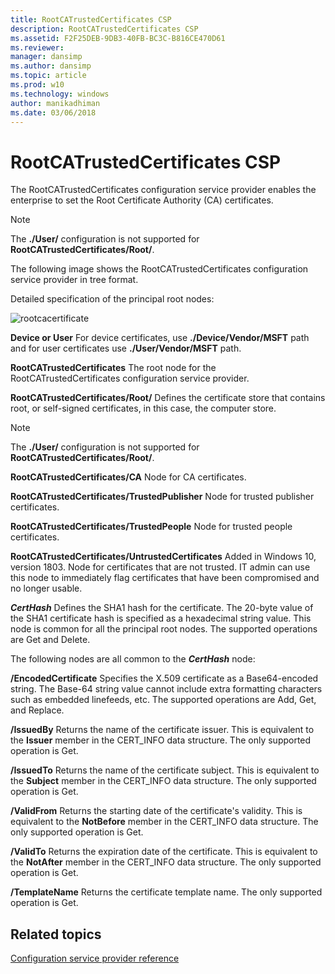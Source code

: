 ```yaml
---
title: RootCATrustedCertificates CSP
description: RootCATrustedCertificates CSP
ms.assetid: F2F25DEB-9DB3-40FB-BC3C-B816CE470D61
ms.reviewer:
manager: dansimp
ms.author: dansimp
ms.topic: article
ms.prod: w10
ms.technology: windows
author: manikadhiman
ms.date: 03/06/2018
---
```


# RootCATrustedCertificates CSP


The RootCATrustedCertificates configuration service provider enables the enterprise to set the Root Certificate Authority (CA) certificates.

> [!Note]
> The **./User/** configuration is not supported for **RootCATrustedCertificates/Root/**.


The following image shows the RootCATrustedCertificates configuration service provider in tree format.

Detailed specification of the principal root nodes:

![rootcacertificate](images/provisioning-csp-rootcacertificate.png)

<a href="" id="device-or-user"></a>**Device or User**
For device certificates, use **./Device/Vendor/MSFT** path and for user certificates use **./User/Vendor/MSFT** path.

<a href="" id="rootcatrustedcertificates"></a>**RootCATrustedCertificates**
The root node for the RootCATrustedCertificates configuration service provider.

<a href="" id="rootcatrustedcertificates-root-"></a>**RootCATrustedCertificates/Root/**
Defines the certificate store that contains root, or self-signed certificates, in this case, the computer store.

> [!Note]
> The **./User/** configuration is not supported for **RootCATrustedCertificates/Root/**.

<a href="" id="rootcatrustedcertificates-ca"></a>**RootCATrustedCertificates/CA**
Node for CA certificates.

<a href="" id="rootcatrustedcertificates-trustedpublisher"></a>**RootCATrustedCertificates/TrustedPublisher**
Node for trusted publisher certificates.

<a href="" id="rootcatrustedcertificates-trustedpeople"></a>**RootCATrustedCertificates/TrustedPeople**
Node for trusted people certificates.

<a href="" id="rootcatrustedcertificates-untrustedcertificates"></a>**RootCATrustedCertificates/UntrustedCertificates**
Added in Windows 10, version 1803. Node for certificates that are not trusted. IT admin can use this node to immediately flag certificates that have been compromised and no longer usable.

<a href="" id="certhash"></a>**_CertHash_**
Defines the SHA1 hash for the certificate. The 20-byte value of the SHA1 certificate hash is specified as a hexadecimal string value. This node is common for all the principal root nodes.  The supported operations are Get and Delete.

The following nodes are all common to the **_CertHash_** node:

<a href="" id="-encodedcertificate"></a>**/EncodedCertificate**
Specifies the X.509 certificate as a Base64-encoded string. The Base-64 string value cannot include extra formatting characters such as embedded linefeeds, etc.  The supported operations are Add, Get, and Replace.

<a href="" id="-issuedby"></a>**/IssuedBy**
Returns the name of the certificate issuer. This is equivalent to the **Issuer** member in the CERT\_INFO data structure.  The only supported operation is Get.

<a href="" id="-issuedto"></a>**/IssuedTo**
Returns the name of the certificate subject. This is equivalent to the **Subject** member in the CERT\_INFO data structure.  The only supported operation is Get.

<a href="" id="-validfrom"></a>**/ValidFrom**
Returns the starting date of the certificate's validity. This is equivalent to the **NotBefore** member in the CERT\_INFO data structure.  The only supported operation is Get.

<a href="" id="-validto"></a>**/ValidTo**
Returns the expiration date of the certificate. This is equivalent to the **NotAfter** member in the CERT\_INFO data structure.  The only supported operation is Get.

<a href="" id="-templatename"></a>**/TemplateName**
Returns the certificate template name.  The only supported operation is Get.

## Related topics

[Configuration service provider reference](configuration-service-provider-reference.md)










